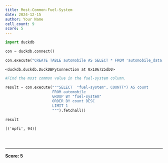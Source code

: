 ```yaml
---
title: Most-Common-Fuel-System
date: 2024-12-15
author: Your Name
cell_count: 9
score: 5
---
```


```python
import duckdb
```


```python
con = duckdb.connect()
```


```python
con.execute("CREATE TABLE automobile AS SELECT * FROM 'automobile_data.csv'")
```




    <duckdb.duckdb.DuckDBPyConnection at 0x106725db0>




```python
#Find the most common value in the fuel-system column.
```


```python
result = con.execute("""SELECT  "fuel-system", COUNT(*) AS count
                     FROM automobile
                     GROUP BY "fuel-system"
                     ORDER BY count DESC
                     LIMIT 1
                     """).fetchall()
```


```python
result
```




    [('mpfi', 94)]




```python

```


```python

```


```python

```


---
**Score: 5**
